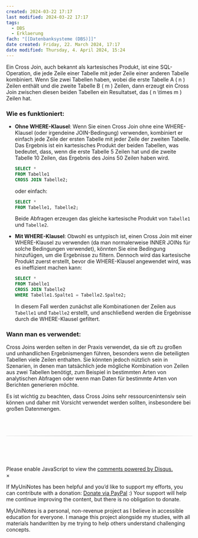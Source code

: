 ```yaml
---
created: 2024-03-22 17:17
last modified: 2024-03-22 17:17
tags:
  - DBS
  - Erklaerung
fach: "[[Datenbanksysteme (DBS)]]"
date created: Friday, 22. March 2024, 17:17
date modified: Thursday, 4. April 2024, 15:24
---
```


Ein Cross Join, auch bekannt als kartesisches Produkt, ist eine SQL-Operation, die jede Zeile einer Tabelle mit jeder Zeile einer anderen Tabelle kombiniert. Wenn Sie zwei Tabellen haben, wobei die erste Tabelle A \( n \) Zeilen enthält und die zweite Tabelle B \( m \) Zeilen, dann erzeugt ein Cross Join zwischen diesen beiden Tabellen ein Resultatset, das \( n \times m \) Zeilen hat.

### Wie es funktioniert:

- **Ohne WHERE-Klausel**: Wenn Sie einen Cross Join ohne eine WHERE-Klausel (oder irgendeine JOIN-Bedingung) verwenden, kombiniert er einfach jede Zeile der ersten Tabelle mit jeder Zeile der zweiten Tabelle. Das Ergebnis ist ein kartesisches Produkt der beiden Tabellen, was bedeutet, dass, wenn die erste Tabelle 5 Zeilen hat und die zweite Tabelle 10 Zeilen, das Ergebnis des Joins 50 Zeilen haben wird.

  ```sql
  SELECT *
  FROM Tabelle1
  CROSS JOIN Tabelle2;
  ```

  oder einfach:

  ```sql
  SELECT *
  FROM Tabelle1, Tabelle2;
  ```

  Beide Abfragen erzeugen das gleiche kartesische Produkt von `Tabelle1` und `Tabelle2`.

- **Mit WHERE-Klausel**: Obwohl es untypisch ist, einen Cross Join mit einer WHERE-Klausel zu verwenden (da man normalerweise INNER JOINs für solche Bedingungen verwendet), könnten Sie eine Bedingung hinzufügen, um die Ergebnisse zu filtern. Dennoch wird das kartesische Produkt zuerst erstellt, bevor die WHERE-Klausel angewendet wird, was es ineffizient machen kann:

  ```sql
  SELECT *
  FROM Tabelle1
  CROSS JOIN Tabelle2
  WHERE Tabelle1.Spalte1 = Tabelle2.Spalte2;
  ```

  In diesem Fall werden zunächst alle Kombinationen der Zeilen aus `Tabelle1` und `Tabelle2` erstellt, und anschließend werden die Ergebnisse durch die WHERE-Klausel gefiltert.

### Wann man es verwendet:

Cross Joins werden selten in der Praxis verwendet, da sie oft zu großen und unhandlichen Ergebnismengen führen, besonders wenn die beteiligten Tabellen viele Zeilen enthalten. Sie könnten jedoch nützlich sein in Szenarien, in denen man tatsächlich jede mögliche Kombination von Zeilen aus zwei Tabellen benötigt, zum Beispiel in bestimmten Arten von analytischen Abfragen oder wenn man Daten für bestimmte Arten von Berichten generieren möchte.

Es ist wichtig zu beachten, dass Cross Joins sehr ressourcenintensiv sein können und daher mit Vorsicht verwendet werden sollten, insbesondere bei großen Datenmengen.

<!-- DISQUS SCRIPT COMMENT START -->

<hr style="border: none; height: 2px; background: linear-gradient(to right, #f0f0f0, #ccc, #f0f0f0); margin-top: 4rem; margin-bottom: 5rem;">
<div id="disqus_thread"></div>
<script>
    /**
    *  RECOMMENDED CONFIGURATION VARIABLES: EDIT AND UNCOMMENT THE SECTION BELOW TO INSERT DYNAMIC VALUES FROM YOUR PLATFORM OR CMS.
    *  LEARN WHY DEFINING THESE VARIABLES IS IMPORTANT: https://disqus.com/admin/universalcode/#configuration-variables    */
    /*
    var disqus_config = function () {
    this.page.url = PAGE_URL;  // Replace PAGE_URL with your page's canonical URL variable
    this.page.identifier = PAGE_IDENTIFIER; // Replace PAGE_IDENTIFIER with your page's unique identifier variable
    };
    */
    (function() { // DON'T EDIT BELOW THIS LINE
    var d = document, s = d.createElement('script');
    s.src = 'https://myuninotes.disqus.com/embed.js';
    s.setAttribute('data-timestamp', +new Date());
    (d.head || d.body).appendChild(s);
    })();
</script>
<noscript>Please enable JavaScript to view the <a href="https://disqus.com/?ref_noscript">comments powered by Disqus.</a></noscript>

<!-- DISQUS SCRIPT COMMENT END -->

<!-- Modal START -->
<div id="myModal" class="modal">
  <div class="modal-content">
    <span id="closeModal" class="close">&times;</span>
    <p class="modal-text">
      If MyUniNotes has been helpful and you’d like to support my efforts, <span class="modal-highlight"> you can contribute with a donation: <a class="modal-dono-link" href="https://paypal.me/myuninotes4u">Donate via PayPal</a> :) </span> Your support will help me continue improving the content, but there is no obligation to donate.
    </p>
    <p class="modal-text">
      <span class="modal-highlight">MyUniNotes is a personal, non-revenue project as I believe in accessible education for everyone.</span> I manage this project alongside my studies, with all materials handwritten by me trying to help others understand challenging concepts.
    </p>
  </div>
</div>

<script>
  // JavaScript to display the modal on page load
  document.addEventListener('DOMContentLoaded', function() {
    // Generate a random number between 1 and 1
    // Wanted it to load with a adjustable probability for every page load but did not work, as DOM is loaded only once. Therefore now loading it every time website is visited and DOM is loaded.
    const randomNumber = Math.floor(Math.random() * 1) + 1; 
    // console.log(randomNumber)
    if (randomNumber === 1) {
      setTimeout(function() {
        const modal = document.getElementById('myModal');
        if (modal) {
          modal.classList.add('show');
        }
      }, 1000); // Adjust the delay as needed

      const closeModal = document.getElementById('closeModal');
      if (closeModal) {
        closeModal.addEventListener('click', function() {
          const modal = document.getElementById('myModal');
          if (modal) {
            modal.classList.remove('show');
          }
        });
      }
    } else {
      // Ensure the modal is hidden if the random number is not 1
      const modal = document.getElementById('myModal');
      if (modal) {
        modal.style.display = 'none';
      }
    }
  });
</script>
<!-- Modal END -->
